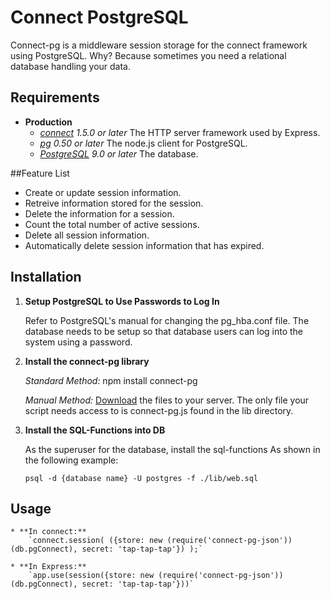 # Connect PostgreSQL

Connect-pg is a middleware session storage for the connect framework using 
PostgreSQL.  Why?  Because sometimes you need a relational database 
handling your data.  

## Requirements

* **Production**
	* *[connect](https://github.com/senchalabs/connect) 1.5.0 or later* The HTTP server framework used by Express.
	* *[pg](https://github.com/brianc/node-postgres) 0.50 or later* The node.js client for PostgreSQL.  
	* *[PostgreSQL](http://www.postgresql.org) 9.0 or later* The database.

##Feature List

* Create or update session information.
* Retreive information stored for the session.
* Delete the information for a session.
* Count the total number of active sessions.
* Delete all session information.
* Automatically delete session information that has expired.

## Installation 

1. **Setup PostgreSQL to Use Passwords to Log In**

	Refer to PostgreSQL's manual for changing the pg_hba.conf file.  The 
	database needs to be setup so that database users can log into the 
	system using a password.  

2. **Install the connect-pg library**

	*Standard Method:* npm install connect-pg
	
	*Manual Method:* [Download](https://github.com/jebas/connect-pg) the 
	files to your server.  The only file your script needs access to is 
	connect-pg.js found in the lib directory.  
	
3. **Install the SQL-Functions into DB**

	As the superuser for the database, install the sql-functions
	As shown in the following example:
	
	`psql -d {database name} -U postgres -f ./lib/web.sql`


## Usage

	* **In connect:**
		`connect.session( ({store: new (require('connect-pg-json'))(db.pgConnect), secret: 'tap-tap-tap'}) );`
		
	* **In Express:**
		`app.use(session({store: new (require('connect-pg-json'))(db.pgConnect), secret: 'tap-tap-tap'}))`

